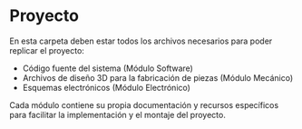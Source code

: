 # Proyecto

En esta carpeta deben estar todos los archivos necesarios para poder replicar el proyecto:

- Código fuente del sistema (Módulo Software)
- Archivos de diseño 3D para la fabricación de piezas (Módulo Mecánico)
- Esquemas electrónicos (Módulo Electrónico)

Cada módulo contiene su propia documentación y recursos específicos para facilitar la implementación y el montaje del proyecto.

